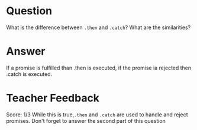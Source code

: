 # Question

What is the difference between `.then` and `.catch`? What are the similarities?

# Answer

If a promise is fulfilled than  .then is executed, if the promise ia rejected then .catch is executed.

# Teacher Feedback

Score: 1/3
While this is true,`.then` and `.catch` are used to handle and reject promises.
Don't forget to answer the second part of this question
